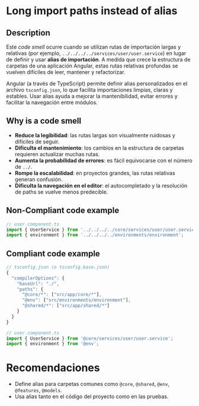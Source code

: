 # Long import paths instead of alias

## Description

Este *code smell* ocurre cuando se utilizan rutas de importación largas y relativas (por ejemplo, `../../../../services/user/user.service`) en lugar de definir y usar **alias de importación**. A medida que crece la estructura de carpetas de una aplicación Angular, estas rutas relativas profundas se vuelven difíciles de leer, mantener y refactorizar.

Angular (a través de TypeScript) permite definir alias personalizados en el archivo `tsconfig.json`, lo que facilita importaciones limpias, claras y estables. Usar alias ayuda a mejorar la mantenibilidad, evitar errores y facilitar la navegación entre módulos.

## Why is a code smell

- **Reduce la legibilidad**: las rutas largas son visualmente ruidosas y difíciles de seguir.
- **Dificulta el mantenimiento**: los cambios en la estructura de carpetas requieren actualizar muchas rutas.
- **Aumenta la probabilidad de errores**: es fácil equivocarse con el número de `../`.
- **Rompe la escalabilidad**: en proyectos grandes, las rutas relativas generan confusión.
- **Dificulta la navegación en el editor**: el autocompletado y la resolución de paths se vuelve menos predecible.

## Non-Compliant code example

```ts
// user.component.ts
import { UserService } from '../../../../core/services/user/user.service';
import { environment } from '../../../../environments/environment';
```


## Compliant code example

```ts
// tsconfig.json (o tsconfig.base.json)
{
  "compilerOptions": {
    "baseUrl": "./",
    "paths": {
      "@core/*": ["src/app/core/*"],
      "@env": ["src/environments/environment"],
      "@shared/*": ["src/app/shared/*"]
    }
  }
}
```

```ts
// user.component.ts
import { UserService } from '@core/services/user/user.service';
import { environment } from '@env';
```

# Recomendaciones
- Define alias para carpetas comunes como `@core`, `@shared`, `@env`, `@features`, `@models`.
- Usa alias tanto en el código del proyecto como en las pruebas.

